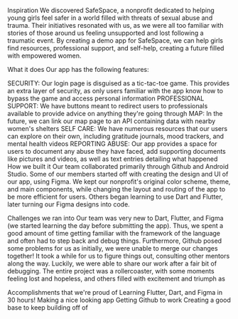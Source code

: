 Inspiration
We discovered SafeSpace, a nonprofit dedicated to helping young girls feel safer in a world filled with threats of sexual abuse and trauma. Their initiatives resonated with us, as we were all too familiar with stories of those around us feeling unsupported and lost following a traumatic event. By creating a demo app for SafeSpace, we can help girls find resources, professional support, and self-help, creating a future filled with empowered women.

What it does
Our app has the following features:

SECURITY: Our login page is disguised as a tic-tac-toe game. This provides an extra layer of security, as only users familiar with the app know how to bypass the game and access personal information
PROFESSIONAL SUPPORT: We have buttons meant to redirect users to professionals available to provide advice on anything they're going through
MAP: In the future, we can link our map page to an API containing data with nearby women's shelters
SELF CARE: We have numerous resources that our users can explore on their own, including gratitude journals, mood trackers, and mental health videos
REPORTING ABUSE: Our app provides a space for users to document any abuse they have faced, add supporting documents like pictures and videos, as well as text entries detailing what happened
How we built it
Our team collaborated primarily through Github and Android Studio. Some of our members started off with creating the design and UI of our app, using Figma. We kept our nonprofit's original color scheme, theme, and main components, while changing the layout and routing of the app to be more efficient for users. Others began learning to use Dart and Flutter, later turning our Figma designs into code.

Challenges we ran into
Our team was very new to Dart, Flutter, and Figma (we started learning the day before submitting the app). Thus, we spent a good amount of time getting familiar with the framework of the language and often had to step back and debug things. Furthermore, Github posed some problems for us as initially, we were unable to merge our changes together! It took a while for us to figure things out, consulting other mentors along the way. Luckily, we were able to share our work after a fair bit of debugging. The entire project was a rollercoaster, with some moments feeling lost and hopeless, and others filled with excitement and triumph as

Accomplishments that we're proud of
Learning Flutter, Dart, and Figma in 30 hours!
Making a nice looking app
Getting Github to work
Creating a good base to keep building off of
